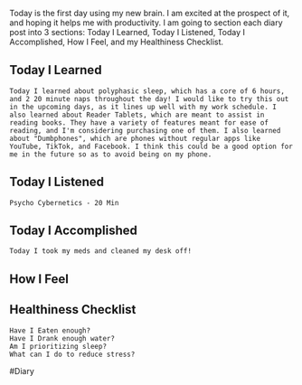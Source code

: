 Today is the first day using my new brain. I am excited at the prospect of it, and hoping it helps me with productivity. I am going to section each diary post into 3 sections: Today I Learned, Today I Listened, Today I Accomplished, How I Feel, and my Healthiness Checklist.

## Today I Learned
	Today I learned about polyphasic sleep, which has a core of 6 hours, and 2 20 minute naps throughout the day! I would like to try this out in the upcoming days, as it lines up well with my work schedule. I also learned about Reader Tablets, which are meant to assist in reading books. They have a variety of features meant for ease of reading, and I'm considering purchasing one of them. I also learned about "Dumbphones", which are phones without regular apps like YouTube, TikTok, and Facebook. I think this could be a good option for me in the future so as to avoid being on my phone.

## Today I Listened
	Psycho Cybernetics - 20 Min


## Today I Accomplished
	Today I took my meds and cleaned my desk off!

## How I Feel

## Healthiness Checklist
	Have I Eaten enough?
	Have I Drank enough water?
	Am I prioritizing sleep?
	What can I do to reduce stress?




#Diary 